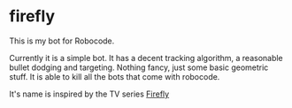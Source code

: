 # firefly

This is my bot for Robocode.

Currently it is a simple bot. It has a decent tracking algorithm, a reasonable bullet dodging and targeting. 
Nothing fancy, just some basic geometric stuff. It is able to kill all the bots that come with robocode.

It's name is inspired by the TV series [Firefly](https://en.wikipedia.org/wiki/Firefly_%28TV_series%29)
